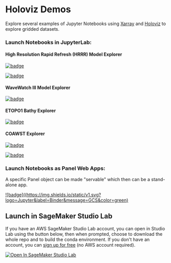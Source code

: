 # Holoviz Demos
Explore several examples of Jupyter Notebooks using [Xarray](xarray.pydata.org) and [Holoviz](holoviz.org) to explore gridded datasets. 

### Launch Notebooks in JupyterLab: 

#### High Resolution Rapid Refresh (HRRR) Model Explorer
[![badge](https://img.shields.io/static/v1.svg?logo=Jupyter&label=Pangeo+Binder&message=AWS+us-west-2&color=green)](https://aws-uswest2-binder.pangeo.io/v2/gh/reproducible-notebooks/Holoviz-Demos/binder?urlpath=git-pull?repo=https://github.com/reproducible-notebooks/Holoviz-Demos%26amp%3Bbranch=master%26amp%3Burlpath=lab/tree/Holoviz-Demos/HRRR-Explorer.ipynb%3Fautodecode)

[![badge](https://img.shields.io/static/v1.svg?logo=Jupyter&label=Binder&message=GCS&color=green)](https://mybinder.org/v2/gh/reproducible-notebooks/Holoviz-Demos/binder?urlpath=git-pull?repo=https://github.com/reproducible-notebooks/Holoviz-Demos%26amp%3Bbranch=master%26amp%3Burlpath=lab/tree/Holoviz-Demos/HRRR-Explorer.ipynb%3Fautodecode)

#### WaveWatch III Model Explorer
[![badge](https://img.shields.io/static/v1.svg?logo=Jupyter&label=Pangeo+Binder&message=AWS+us-west-2&color=green)](https://aws-uswest2-binder.pangeo.io/v2/gh/reproducible-notebooks/Holoviz-Demos/binder?urlpath=git-pull?repo=https://github.com/reproducible-notebooks/Holoviz-Demos%26amp%3Bbranch=master%26amp%3Burlpath=lab/tree/Holoviz-Demos/WaveWatch3-Explorer.ipynb%3Fautodecode)

#### ETOPO1 Bathy Explorer
[![badge](https://img.shields.io/static/v1.svg?logo=Jupyter&label=Pangeo+Binder&message=AWS+us-west-2&color=green)](https://aws-uswest2-binder.pangeo.io/v2/gh/reproducible-notebooks/Holoviz-Demos/binder?urlpath=git-pull?repo=https://github.com/reproducible-notebooks/Holoviz-Demos%26amp%3Bbranch=master%26amp%3Burlpath=lab/tree/Holoviz-Demos/ETOPO1-Explorer.ipynb%3Fautodecode)

#### COAWST Explorer 
[![badge](https://img.shields.io/static/v1.svg?logo=Jupyter&label=Pangeo+Binder&message=AWS+us-west-2&color=green)](https://aws-uswest2-binder.pangeo.io/v2/gh/reproducible-notebooks/Holoviz-Demos/binder?urlpath=git-pull?repo=https://github.com/reproducible-notebooks/Holoviz-Demos%26amp%3Bbranch=master%26amp%3Burlpath=lab/tree/Holoviz-Demos/COAWST-Explorer.ipynb%3Fautodecode)

[![badge](https://img.shields.io/static/v1.svg?logo=Jupyter&label=Binder&message=GCS&color=green)](https://mybinder.org/v2/gh/reproducible-notebooks/Holoviz-Demos/binder?urlpath=git-pull?repo=https://github.com/reproducible-notebooks/Holoviz-Demos%26amp%3Bbranch=master%26amp%3Burlpath=lab/tree/Holoviz-Demos/COAWST-Explorer.ipynb%3Fautodecode)

### Launch Notebooks as Panel Web Apps: 

A specific Panel object can be made "servable" which then can be a stand-alone app.   

[![badge]((https://img.shields.io/static/v1.svg?logo=Jupyter&label=Binder&message=GCS&color=green)](https://mybinder.org/v2/gh/reproducible-notebooks/Holoviz-Demos/master?urlpath=panel)

## Launch in SageMaker Studio Lab
If you have an AWS SageMaker Studio Lab account, you can open in Studio Lab using the button below, then when prompted, choose to download the whole repo and to build the conda environment.   If you don't have an account, you can [sign up for free](https://studiolab.sagemaker.aws) (no AWS account required).

[![Open In SageMaker Studio Lab](https://studiolab.sagemaker.aws/studiolab.svg)](https://studiolab.sagemaker.aws/import/github/https://github.com/reproducible-notebooks/Holoviz-Demos/blob/master/COAWST-Explorer.ipynb)

